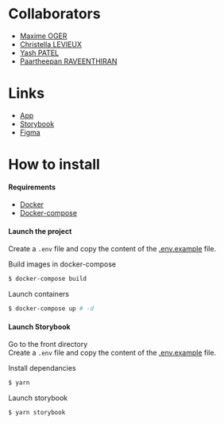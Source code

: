 # Collaborators

* [Maxime OGER](https://github.com/maximeoger)
* [Christella LEVIEUX](https://github.com/christellal)
* [Yash PATEL](https://github.com/ya-sh)
* [Paartheepan RAVEENTHIRAN](https://github.com/punkte)

# Links

* [App](https://christella.netlify.app/)
* [Storybook](https://storybook-christella.now.sh/)
* [Figma](https://www.figma.com/file/3OwxUpBqBda8l5SHpjMtzr/Epic-Classroom?node-id=0%3A1)

# How to install

#### Requirements
* [Docker](https://docs.docker.com/)
* [Docker-compose](https://docs.docker.com/compose/)

#### Launch the project

Create a `.env` file and copy the content of the [.env.example](.env.example) file.  

Build images in docker-compose  
```bash
$ docker-compose build
```
Launch containers  
```bash
$ docker-compose up # -d
```

#### Launch Storybook
Go to the front directory  
Create a `.env` file and copy the content of the [.env.example](./front/.env.example) file.  

Install dependancies 
```bash
$ yarn 
```

Launch storybook
```bash
$ yarn storybook
```

